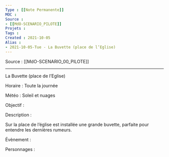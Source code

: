 ```yaml
---
Type : [[Note Permanente]]
MOC : 
Source : 
- [[MdO-SCENARIO_PILOTE]]
Projets :
Tags : 
Created : 2021-10-05
Alias :
- 2021-10-05-Tue - La Buvette (place de l’Eglise)
---
```


Source : [[MdO-SCENARIO_00_PILOTE]]

***

La Buvette (place de l’Eglise) 

Horaire : Toute la journée

Météo : Soleil et nuages

Objectif : 

Description :

Sur la place de l’église est installée une grande buvette, parfaite pour entendre les dernières rumeurs. 

Évènement :

Personnages :
